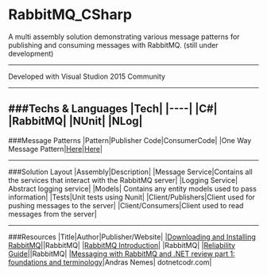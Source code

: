 # RabbitMQ_CSharp
A multi assembly solution demonstrating various message patterns for publishing and consuming messages with RabbitMQ. (still under development)


---

Developed with Visual Studion 2015 Community

---

###Techs & Languages
|Tech|
|----|
|C#|
|RabbitMQ|
|NUnit|
|NLog|
---

###Message Patterns
|Pattern|Publisher Code|ConsumerCode|
|One Way Message Pattern|[Here](https://github.com/Apollo013/RabbitMQ_CSharp/blob/master/Clients/Publishers/Program.cs)|[Here](https://github.com/Apollo013/RabbitMQ_CSharp/blob/master/Clients/Consumers/Program.cs)|

---

###Solution Layout
|Assembly|Description|
|Message Service|Contains all the services that interact with the RabbitMQ server|
|Logging Service| Abstract logging service|
|Models| Contains any entity models used to pass information|
|Tests|Unit tests using Nunit|
|Client/Publishers|Client used for pushing messages to the server|
|Client/Consumers|Client used to read messages from the server|


---

###Resources
|Title|Author|Publisher/Website|
|[Downloading and Installing RabbitMQ](https://www.rabbitmq.com/download.html)||RabbitMQ|
|[RabbitMQ Introduction](https://www.rabbitmq.com/tutorials/tutorial-one-dotnet.html)| |RabbitMQ|
|[Reliability Guide](https://www.rabbitmq.com/reliability.html)||RabbitMQ|
|[Messaging with RabbitMQ and .NET review part 1: foundations and terminology](https://dotnetcodr.com/2016/08/02/messaging-with-rabbitmq-and-net-review-part-1-foundations-and-terminology/)|Andras Nemes| dotnetcodr.com|

